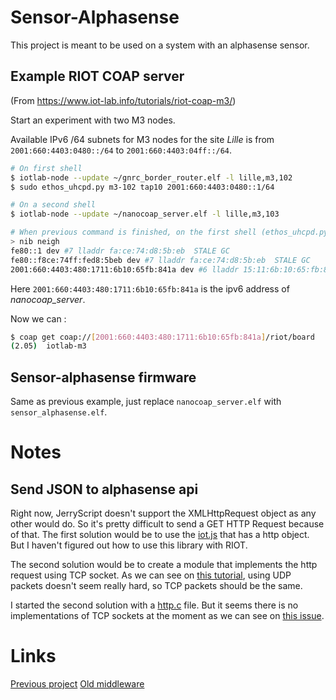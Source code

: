 # Sensor-Alphasense

This project is meant to be used on a system with an alphasense sensor.

## Example RIOT COAP server

(From https://www.iot-lab.info/tutorials/riot-coap-m3/)

Start an experiment with two M3 nodes.

Available IPv6 /64 subnets for M3 nodes for the site *Lille* is from `2001:660:4403:0480::/64` to `2001:660:4403:04ff::/64`.

```sh
# On first shell
$ iotlab-node --update ~/gnrc_border_router.elf -l lille,m3,102
$ sudo ethos_uhcpd.py m3-102 tap10 2001:660:4403:0480::1/64

# On a second shell
$ iotlab-node --update ~/nanocoap_server.elf -l lille,m3,103

# When previous command is finished, on the first shell (ethos_uhcpd.py)
> nib neigh
fe80::1 dev #7 lladdr fa:ce:74:d8:5b:eb  STALE GC
fe80::f8ce:74ff:fed8:5beb dev #7 lladdr fa:ce:74:d8:5b:eb  STALE GC
2001:660:4403:480:1711:6b10:65fb:841a dev #6 lladdr 15:11:6b:10:65:fb:84:1a  REACHABLE REGISTERED
```

Here `2001:660:4403:480:1711:6b10:65fb:841a` is the ipv6 address of  *nanocoap_server*.

Now we can :
```sh
$ coap get coap://[2001:660:4403:480:1711:6b10:65fb:841a]/riot/board
(2.05)	iotlab-m3
```

## Sensor-alphasense firmware

Same as previous example, just replace `nanocoap_server.elf` with `sensor_alphasense.elf`.

# Notes

## Send JSON to alphasense api

Right now, JerryScript doesn't support the XMLHttpRequest object as any other would do.
So it's pretty difficult to send a GET HTTP Request because of that.
The first solution would be to use the [iot.js](http://iotjs.net/) that has a http object.
But I haven't figured out how to use this library with RIOT.

The second solution would be to create a module that implements the http request using TCP socket.
As we can see on [this tutorial](https://github.com/RIOT-OS/Tutorials/tree/master/task-06), using UDP packets doesn't seem really hard, so TCP packets should be the same.

I started the second solution with a [http.c](../../sys/js/http.c) file.
But it seems there is no implementations of TCP sockets at the moment as we can see on [this issue](https://github.com/RIOT-OS/RIOT/issues/10664).

# Links
[Previous project](https://github.com/Lydrin/RIOT/tree/anthony/examples/anthony)
[Old middleware](https://github.com/Lydrin/RIOT/tree/anthony/examples/middleware)
